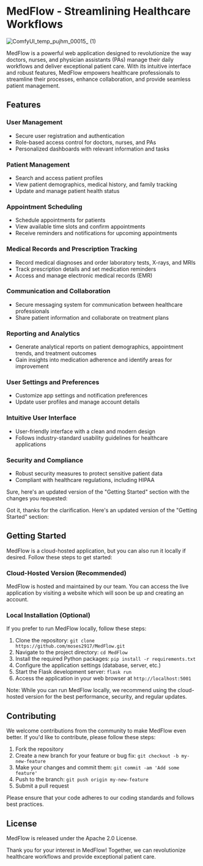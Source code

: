 # MedFlow - Streamlining Healthcare Workflows
![ComfyUI_temp_pujhm_00015_ (1)](https://github.com/Moses2917/MedFlow/assets/65843759/07e28167-11cc-4704-85e8-897b7da28c76)

MedFlow is a powerful web application designed to revolutionize the way doctors, nurses, and physician assistants (PAs) manage their daily workflows and deliver exceptional patient care. With its intuitive interface and robust features, MedFlow empowers healthcare professionals to streamline their processes, enhance collaboration, and provide seamless patient management.

## Features

### User Management
- Secure user registration and authentication
- Role-based access control for doctors, nurses, and PAs
- Personalized dashboards with relevant information and tasks

### Patient Management
- Search and access patient profiles
- View patient demographics, medical history, and family tracking
- Update and manage patient health status

### Appointment Scheduling
- Schedule appointments for patients
- View available time slots and confirm appointments
- Receive reminders and notifications for upcoming appointments

### Medical Records and Prescription Tracking
- Record medical diagnoses and order laboratory tests, X-rays, and MRIs
- Track prescription details and set medication reminders
- Access and manage electronic medical records (EMR)

### Communication and Collaboration
- Secure messaging system for communication between healthcare professionals
- Share patient information and collaborate on treatment plans

### Reporting and Analytics
- Generate analytical reports on patient demographics, appointment trends, and treatment outcomes
- Gain insights into medication adherence and identify areas for improvement

### User Settings and Preferences
- Customize app settings and notification preferences
- Update user profiles and manage account details

### Intuitive User Interface
- User-friendly interface with a clean and modern design
- Follows industry-standard usability guidelines for healthcare applications

### Security and Compliance
- Robust security measures to protect sensitive patient data
- Compliant with healthcare regulations, including HIPAA

Sure, here's an updated version of the "Getting Started" section with the changes you requested:

Got it, thanks for the clarification. Here's an updated version of the "Getting Started" section:

## Getting Started

MedFlow is a cloud-hosted application, but you can also run it locally if desired. Follow these steps to get started:

### Cloud-Hosted Version (Recommended)

MedFlow is hosted and maintained by our team. You can access the live application by visiting a website which will soon be up and creating an account.

### Local Installation (Optional)

If you prefer to run MedFlow locally, follow these steps:

1. Clone the repository: `git clone https://github.com/moses2917/MedFlow.git`
2. Navigate to the project directory: `cd MedFlow`
3. Install the required Python packages: `pip install -r requirements.txt`
4. Configure the application settings (database, server, etc.)
5. Start the Flask development server: `flask run`
6. Access the application in your web browser at `http://localhost:5001`

Note: While you can run MedFlow locally, we recommend using the cloud-hosted version for the best performance, security, and regular updates.

## Contributing

We welcome contributions from the community to make MedFlow even better. If you'd like to contribute, please follow these steps:

1. Fork the repository
2. Create a new branch for your feature or bug fix: `git checkout -b my-new-feature`
3. Make your changes and commit them: `git commit -am 'Add some feature'`
4. Push to the branch: `git push origin my-new-feature`
5. Submit a pull request

Please ensure that your code adheres to our coding standards and follows best practices.

## License

MedFlow is released under the Apache 2.0 License.

Thank you for your interest in MedFlow! Together, we can revolutionize healthcare workflows and provide exceptional patient care.
